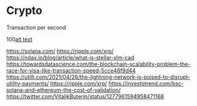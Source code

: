 # Crypto
Transaction per second

100[alt text](https://github.com/nitiphong-nira/Crypto/blob/main/TPS.JPG)

https://solana.com/
https://ripple.com/xrp/
https://ndax.io/blog/article/what-is-stellar-xlm-cad
https://towardsdatascience.com/the-blockchain-scalability-problem-the-race-for-visa-like-transaction-speed-5cce48f9d44
https://utilli.com/2021/04/26/the-lightning-network-is-poised-to-disrupt-utility-payments/
https://ripple.com/xrp/
https://investotrend.com/bsc-solana-and-ethereum-the-cost-of-validation/
https://twitter.com/VitalikButerin/status/1277961594958471168
